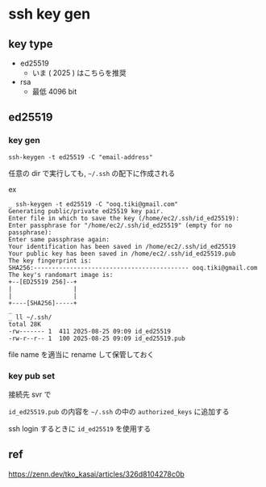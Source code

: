 
# ssh key gen


## key type

- ed25519
  - いま ( 2025 ) はこちらを推奨
- rsa
  - 最低 4096 bit


## ed25519

### key gen

```
ssh-keygen -t ed25519 -C "email-address"
```

任意の dir で実行しても, `~/.ssh` の配下に作成される

ex

```
_ ssh-keygen -t ed25519 -C "ooq.tiki@gmail.com"
Generating public/private ed25519 key pair.
Enter file in which to save the key (/home/ec2/.ssh/id_ed25519):
Enter passphrase for "/home/ec2/.ssh/id_ed25519" (empty for no passphrase):
Enter same passphrase again:
Your identification has been saved in /home/ec2/.ssh/id_ed25519
Your public key has been saved in /home/ec2/.ssh/id_ed25519.pub
The key fingerprint is:
SHA256:------------------------------------------- ooq.tiki@gmail.com
The key's randomart image is:
+--[ED25519 256]--+
|                 |
|                 |
+----[SHA256]-----+
_
_ ll ~/.ssh/
total 28K
-rw------- 1  411 2025-08-25 09:09 id_ed25519
-rw-r--r-- 1  100 2025-08-25 09:09 id_ed25519.pub
```

file name を適当に rename して保管しておく


### key pub set

接続先 svr で

`id_ed25519.pub` の内容を
`~/.ssh` の中の
`authorized_keys` に追加する


ssh login するときに `id_ed25519` を使用する


## ref

https://zenn.dev/tko_kasai/articles/326d8104278c0b


